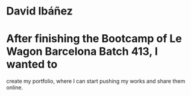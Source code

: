 # David Ibáñez
# After finishing the Bootcamp of Le Wagon Barcelona Batch 413, I wanted to
 create my portfolio, where I can start pushing my works and share them online.
